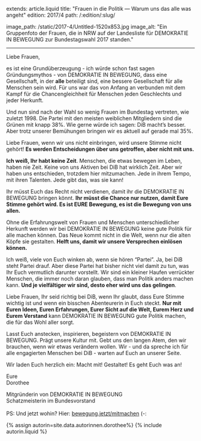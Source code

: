 extends: article.liquid
title: "Frauen in die Politik — Warum uns das alle was angeht"
edition: 2017/4
path: /:edition/:slug/

image_path: /static/2017-4/Untitled-1520x853.jpg
image_alt: "Ein Gruppenfoto der Frauen, die in NRW auf der Landesliste für DEMOKRATIE IN BEWEGUNG zur Bundestagswahl 2017 standen."

---

Liebe Frauen, 

es ist eine Grundüberzeugung - ich würde schon fast sagen Gründungsmythos - von DEMOKRATIE IN BEWEGUNG, dass eine Gesellschaft, in der **alle** beteiligt sind, eine bessere Gesellschaft für alle Menschen sein wird. Für uns war das von Anfang an verbunden mit dem Kampf für die Chancengleichheit für Menschen jeden Geschlechts und jeder Herkunft. 

Und nun sind nach der Wahl so wenig Frauen im Bundestag vertreten, wie zuletzt 1998. Die Partei mit den meisten weiblichen Mitgliedern sind die Grünen mit knapp 38%. Wie gerne würde ich sagen: DiB macht’s besser. Aber trotz unserer Bemühungen bringen wir es aktuell auf gerade mal 35%. 

Liebe Frauen, wenn wir uns nicht einbringen, wird unsere Stimme nicht gehört! **Es werden Entscheidungen über uns getroffen, aber nicht mit uns.**

**Ich weiß, Ihr habt keine Zeit**. Menschen, die etwas bewegen im Leben, haben nie Zeit. Keine von uns Aktiven bei DiB hat wirklich Zeit. Aber wir haben uns entschieden, trotzdem hier mitzumachen. Jede in ihrem Tempo, mit ihren Talenten. Jede gibt das, was sie kann!

Ihr müsst Euch das Recht nicht verdienen, damit ihr die DEMOKRATIE IN BEWEGUNG bringen könnt. **Ihr müsst die Chance nur nutzen, damit Eure Stimme gehört wird. Es ist EURE Bewegung, es ist die Bewegung von uns allen.**

Ohne die Erfahrungswelt von Frauen und Menschen unterschiedlicher Herkunft werden wir bei DEMOKRATIE IN BEWEGUNG keine gute Politik für alle machen können. Das Neue kommt nicht in die Welt, wenn nur die alten Köpfe sie gestalten. **Helft uns, damit wir unsere Versprechen einlösen können.**

Ich weiß, viele von Euch winken ab, wenn sie hören “Partei”. Ja, bei DiB steht Partei drauf. Aber diese Partei hat bisher nicht viel damit zu tun, was Ihr Euch vermutlich darunter vorstellt. Wir sind ein kleiner Haufen verrückter Menschen, die immer noch daran glauben, dass man Politik anders machen kann. **Und je vielfältiger wir sind, desto eher wird uns das gelingen**. 

Liebe Frauen, Ihr seid richtig bei DiB, wenn Ihr glaubt, dass Eure Stimme wichtig ist und wenn ein bisschen Abenteurerin in Euch steckt. **Nur mit Euren Ideen, Euren Erfahrungen, Eurer Sicht auf die Welt, Eurem Herz und Eurem Verstand** kann DEMOKRATIE IN BEWEGUNG gute Politik machen, die für das Wohl aller sorgt.  

Lasst Euch anstecken, inspirieren, begeistern von DEMOKRATIE IN BEWEGUNG. Prägt unsere Kultur mit. Gebt uns den langen Atem, den wir brauchen, wenn wir etwas verändern wollen. Wir - und da spreche ich für alle engagierten Menschen bei DiB - warten auf Euch an unserer Seite. 

Wir laden Euch herzlich ein: Macht mit! Gestaltet! Es geht Euch was an! 

Eure<br>
Dorothee


Mitgründerin von DEMOKRATIE IN BEWEGUNG<br>
Schatzmeisterin im Bundesvorstand <br>
<br>
PS: Und jetzt wohin? Hier: [bewegung.jetzt/mitmachen](https://bewegung.jetzt/mitmachen/) (-:


{% assign autorin=site.data.autorinnen.dorothee%}
{% include autorin.liquid %}
